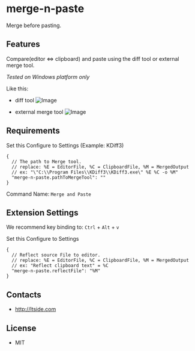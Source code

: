 # merge-n-paste

Merge before pasting.

## Features

Compare(editor <=> clipboard) and paste using the diff tool or external merge tool.

*Tested on Windows platform only*

Like this:

- diff tool
![Image](https://ltside.com/img/ext-merge-n-paste-exp-v.gif)

- external merge tool
![Image](https://ltside.com/img/ext-merge-n-paste-exp.gif)



## Requirements

Set this Configure to Settings (Example: KDiff3)
```
{
  // The path to Merge tool. 
  // replace: %E = EditorFile, %C = ClipboardFile, %M = MergedOutput 
  // ex: "\"C:\\Program Files\\KDiff3\\KDiff3.exe\" %E %C -o %M" 
  "merge-n-paste.pathToMergeTool": ""
}
```
Command Name: `Merge and Paste`

## Extension Settings

We recommend key binding to: `Ctrl` + `Alt` + `v`

Set this Configure to Settings
```
{
  // Reflect source File to editor. 
  // replace: %E = EditorFile, %C = ClipboardFile, %M = MergedOutput 
  // ex: "Reflect clipboard text" = %C
  "merge-n-paste.reflectFile": "%M"
}
```

## Contacts
- http://ltside.com

## License

- MIT
